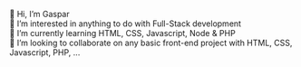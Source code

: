 
👋 Hi, I’m Gaspar\
👀 I’m interested in anything to do with Full-Stack development\
🌱 I’m currently learning HTML, CSS, Javascript, Node & PHP \
💞️ I’m looking to collaborate on any basic front-end project with HTML, CSS, Javascript, PHP, ...
